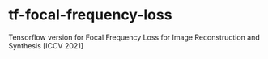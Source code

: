 # tf-focal-frequency-loss
Tensorflow version for Focal Frequency Loss for Image Reconstruction and Synthesis [ICCV 2021]
